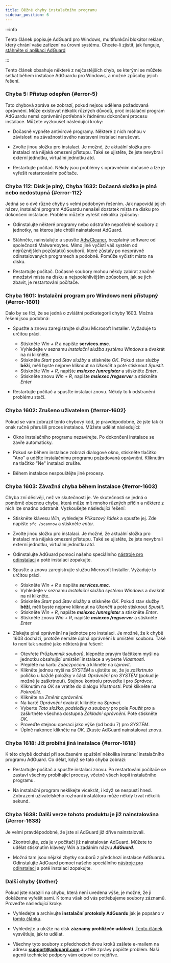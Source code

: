 ```yaml
---
title: Běžné chyby instalačního programu
sidebar_position: 6
---
```


:::info

Tento článek popisuje AdGuard pro Windows, multifunkční blokátor reklam, který chrání vaše zařízení na úrovni systému. Chcete-li zjistit, jak funguje, [stáhněte si aplikaci AdGuard](https://agrd.io/download-kb-adblock)

:::

Tento článek obsahuje některé z nejčastějších chyb, se kterými se můžete setkat během instalace AdGuardu pro Windows, a možné způsoby jejich řešení.

### Chyba 5: Přístup odepřen {#error-5}

Tato chybová zpráva se zobrazí, pokud nejsou udělena požadovaná oprávnění. Může existovat několik různých důvodů, proč instalační program AdGuardu nemá oprávnění potřebná k řádnému dokončení procesu instalace. Můžete vyzkoušet následující kroky:

- Dočasně vypněte antivirové programy. Některé z nich mohou v závislosti na závažnosti svého nastavení instalaci narušovat.

- Zvolte jinou složku pro instalaci. Je možné, že aktuální složka pro instalaci má nějaká omezení přístupu. Také se ujistěte, že jste nevybrali externí jednotku, virtuální jednotku atd.

- Restartujte počítač. Někdy jsou problémy s oprávněním dočasné a lze je vyřešit restartováním počítače.

### Chyba 112: Disk je plný, Chyba 1632: Dočasná složka je plná nebo nedostupná {#error-112}

Jedná se o dvě různé chyby s velmi podobným řešením. Jak napovídá jejich název, instalační program AdGuardu nenašel dostatek místa na disku pro dokončení instalace. Problém můžete vyřešit několika způsoby:

- Odinstalujte některé programy nebo odstraňte nepotřebné soubory z jednotky, na kterou jste chtěli nainstalovat AdGuard.

- Stáhněte, nainstalujte a spusťte [AdwCleaner](http://www.bleepingcomputer.com/download/adwcleaner/), bezplatný software od společnosti Malwarebytes. Mimo jiné vyčistí váš systém od nejrůznějších pozůstatků souborů, které zůstaly po nesprávně odinstalovaných programech a podobně. Pomůže vyčistit místo na disku.

- Restartujte počítač. Dočasné soubory mohou někdy zabírat značné množství místa na disku a nejspolehlivějším způsobem, jak se jich zbavit, je restartování počítače.

### Chyba 1601: Instalační program pro Windows není přístupný {#error-1601}

Dalo by se říci, že se jedná o zvláštní podkategorii chyby 1603. Možná řešení jsou podobná:

- Spusťte a znovu zaregistrujte službu Microsoft Installer. Vyžaduje to určitou práci.

    - Stiskněte *Win + R* a napište **services.msc**.
    - Vyhledejte v seznamu *Instalační služba systému Windows* a dvakrát na ni klikněte.
    - Stiskněte *Start* pod *Stav služby* a stiskněte *OK*. Pokud stav služby **běží**, měli byste nejprve kliknout na *Ukončit* a poté stisknout *Spustit*.
    - Stiskněte *Win + R*, napište ***msiexec /unregister*** a stiskněte *Enter*.
    - Stiskněte znovu *Win + R*, napište ***msiexec /regserver*** a stiskněte *Enter*

- Restartujte počítač a spusťte instalaci znovu. Někdy to k odstranění problému stačí.

### Chyba 1602: Zrušeno uživatelem {#error-1602}

Pokud se vám zobrazil tento chybový kód, je pravděpodobné, že jste tak či onak ručně přerušili proces instalace. Můžete udělat následující:

- Okno instalačního programu nezavírejte. Po dokončení instalace se zavře automaticky.

- Pokud se během instalace zobrazí dialogové okno, stiskněte tlačítko "Ano" a udělte instalačnímu programu požadovaná oprávnění. Kliknutím na tlačítko "Ne" instalaci zrušíte.

- Během instalace nespouštějte jiné procesy.

### Chyba 1603: Závažná chyba během instalace {#error-1603}

Chyba zní děsivěji, než ve skutečnosti je. Ve skutečnosti se jedná o poměrně obecnou chybu, která může mít mnoho různých příčin a některé z nich lze snadno odstranit. Vyzkoušejte následující řešení:

- Stiskněte klávesu *Win*, vyhledejte *Příkazový řádek* a spusťte jej. Zde napište `sfc /scannow` a stiskněte *enter*.

- Zvolte jinou složku pro instalaci. Je možné, že aktuální složka pro instalaci má nějaká omezení přístupu. Také se ujistěte, že jste nevybrali externí jednotku, virtuální jednotku atd.

- Odinstalujte AdGuard pomocí našeho speciálního [nástroje pro odinstalaci](../../installation#advanced) a poté instalaci zopakujte.

- Spusťte a znovu zaregistrujte službu Microsoft Installer. Vyžaduje to určitou práci.

    - Stiskněte *Win + R* a napište ***services.msc***.
    - Vyhledejte v seznamu *Instalační služba systému Windows* a dvakrát na ni klikněte.
    - Stiskněte *Start* pod *Stav služby* a stiskněte *OK*. Pokud stav služby **běží**, měli byste nejprve kliknout na *Ukončit* a poté stisknout *Spustit*.
    - Stiskněte *Win + R*, napište ***msiexec /unregister*** a stiskněte *Enter*.
    - Stiskněte znovu *Win + R*, napište ***msiexec /regserver*** a stiskněte *Enter*

- Získejte plná oprávnění na jednotce pro instalaci. Je možné, že k chybě 1603 dochází, protože nemáte úplná oprávnění k umístění souboru. Také to není tak snadné jako některá jiná řešení:

    - Otevřete *Průzkumník souborů*, klepněte pravým tlačítkem myši na jednotku obsahující umístění instalace a vyberte *Vlastnosti*.
    - Přejděte na kartu *Zabezpečení* a klikněte na *Upravit*.
    - Klikněte jednou myší na *SYSTÉM* a ujistěte se, že je *zaškrtnuto* políčko u každé položky v části *Oprávnění pro SYSTÉM* (pokud je možné je zaškrtnout). Stejnou kontrolu proveďte i pro *Správce*.
    - Kliknutím na *OK* se vrátíte do dialogu *Vlastnosti*. Poté klikněte na *Pokročilé*.
    - Klikněte na *Změnit oprávnění*.
    - Na kartě *Oprávnění* dvakrát klikněte na *Správci*.
    - Vyberte *Tato složka, podsložky a soubory* pro pole *Použít pro* a zaškrtněte všechna dostupná *Základní oprávnění*. Poté stiskněte *OK*.
    - Proveďte stejnou operaci jako výše (od bodu 7) pro *SYSTÉM*.
    - Úplně nakonec klikněte na *OK*. Zkuste AdGuard nainstalovat znovu.

### Chyba 1618: Již probíhá jiná instalace {#error-1618}

K této chybě dochází při současném spuštění několika instancí instalačního programu AdGuard. Co dělat, když se tato chyba zobrazí:

- Restartujte počítač a spusťte instalaci znovu. Po restartování počítače se zastaví všechny probíhající procesy, včetně všech kopií instalačního programu.

- Na instalační program neklikejte vícekrát, i když se nespustí hned. Zobrazení uživatelského rozhraní instalátoru může někdy trvat několik sekund.

### Chyba 1638: Další verze tohoto produktu je již nainstalována {#error-1638}

Je velmi pravděpodobné, že jste si AdGuard již dříve nainstalovali.

- Zkontrolujte, zda je v počítači již nainstalován AdGuard. Můžete to udělat stisknutím klávesy *Win* a zadáním názvu ***AdGuard***.

- Možná tam jsou nějaké zbytky souborů z předchozí instalace AdGuardu. Odinstalujte AdGuard pomocí našeho speciálního [nástroje pro odinstalaci](../../installation#advanced) a poté instalaci zopakujte.

### Další chyby {#other}

Pokud jste narazili na chybu, která není uvedena výše, je možné, že ji dokážeme vyřešit sami. K tomu však od vás potřebujeme soubory záznamů. Proveďte následující kroky:

- Vyhledejte a archivujte **instalační protokoly AdGuardu** jak je popsáno v [tomto článku](../installation-logs).

- Vyhledejte a uložte na disk **záznamy prohlížeče událostí**. [Tento článek](../system-logs) vysvětluje, jak to udělat.

- Všechny tyto soubory z předchozích dvou kroků zašlete e-mailem na adresu **support@adguard.com** a v těle zprávy popište problém. Naši agenti technické podpory vám odpoví co nejdříve.
